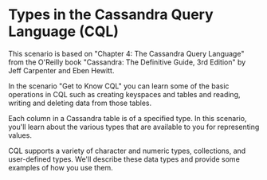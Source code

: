 # Types in the Cassandra Query Language (CQL)

This scenario is based on "Chapter 4: The Cassandra Query Language" from the O'Reilly book "Cassandra: The Definitive Guide, 3rd Edition" by Jeff Carpenter and Eben Hewitt.

In the scenario "Get to Know CQL" you can learn some of the basic operations in CQL such as creating keyspaces and tables and reading, writing and deleting data from those tables.

Each column in a Cassandra table is of a specified type. In this scenario, you'll learn about the various types that are available to you for representing values.

CQL supports a variety of character and numeric types, collections, and user-defined types. We'll describe these data types and provide some examples of how you use them.